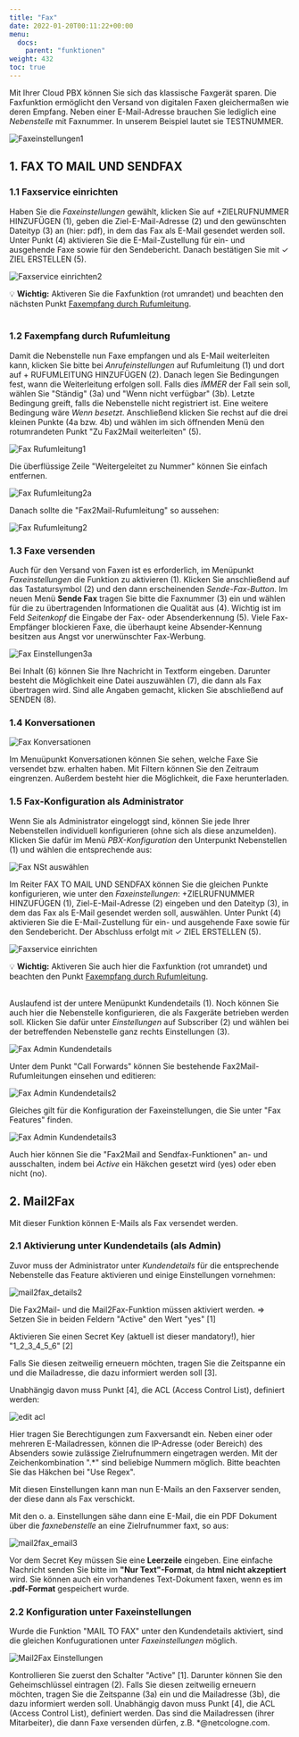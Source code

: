 ```yaml
---
title: "Fax"
date: 2022-01-20T00:11:22+00:00
menu:
  docs:
    parent: "funktionen"
weight: 432
toc: true
---
```


Mit Ihrer Cloud PBX können Sie sich das klassische Faxgerät sparen. Die Faxfunktion ermöglicht den Versand von digitalen Faxen gleichermaßen wie deren Empfang. Neben einer E-Mail-Adresse brauchen Sie lediglich eine *Nebenstelle* mit Faxnummer. In unserem Beispiel lautet sie TESTNUMMER. 

![Faxeinstellungen1](https://github.com/user-attachments/assets/2e497804-d787-4b2e-8567-05c162098c09)

## 1. FAX TO MAIL UND SENDFAX

### 1.1 Faxservice einrichten

Haben Sie die *Faxeinstellungen* gewählt, klicken Sie auf +ZIELRUFNUMMER HINZUFÜGEN (1), geben die Ziel-E-Mail-Adresse (2) und den gewünschten Dateityp (3) an (hier: pdf), in dem das Fax als E-Mail gesendet werden soll. Unter Punkt (4) aktivieren Sie die E-Mail-Zustellung für ein- und ausgehende Faxe sowie für den Sendebericht. Danach bestätigen Sie mit ✓ ZIEL ERSTELLEN (5). <br>


![Faxservice einrichten2](https://github.com/user-attachments/assets/c05392ce-0e82-4c90-9b69-ce0d1a71c30a)

💡 **Wichtig:** Aktiveren Sie die Faxfunktion (rot umrandet) und beachten den nächsten Punkt [Faxempfang durch Rufumleitung](https://cloudpbx-doku.netcologne.de/docs/funktionen/fax/#faxempfang-durch-rufumleitung). <br>
<br>
 
### 1.2 Faxempfang durch Rufumleitung

Damit die Nebenstelle nun Faxe empfangen und als E-Mail weiterleiten kann, klicken Sie bitte bei *Anrufeinstellungen* auf Rufumleitung (1) und dort auf + RUFUMLEITUNG HINZUFÜGEN (2). Danach legen Sie Bedingungen fest, wann die Weiterleitung erfolgen soll. Falls dies *IMMER* der Fall sein soll, wählen Sie "Ständig" (3a) und "Wenn nicht verfügbar" (3b). Letzte Bedingung greift, falls die Nebenstelle nicht registriert ist. Eine weitere Bedingung wäre *Wenn besetzt*. Anschließend klicken Sie rechst auf die drei kleinen Punkte (4a bzw. 4b) und wählen im sich öffnenden Menü den rotumrandeten Punkt "Zu Fax2Mail weiterleiten" (5). <br>

![Fax Rufumleitung1](https://github.com/user-attachments/assets/fcc0fee2-0013-48f3-97b3-523d9a3f82ad)

Die überflüssige Zeile "Weitergeleitet zu Nummer" können Sie einfach entfernen. <br>

![Fax Rufumleitung2a](https://github.com/user-attachments/assets/593fe939-733c-4a6d-a888-8ea8727a69bc)

Danach sollte die "Fax2Mail-Rufumleitung" so aussehen: <br>

![Fax Rufumleitung2](https://github.com/user-attachments/assets/1c6413b8-e05b-4a25-891b-f3216c87d88a)


### 1.3 Faxe versenden

Auch für den Versand von Faxen ist es erforderlich, im Menüpunkt *Faxeinstellungen* die Funktion zu aktivieren (1). Klicken Sie anschließend auf das Tastatursymbol (2) und den dann erscheinenden *Sende-Fax-Button*. Im neuen Menü **Sende Fax** tragen Sie bitte die Faxnummer (3) ein und wählen für die zu übertragenden Informationen die Qualität aus (4). Wichtig ist im Feld *Seitenkopf* die Eingabe der Fax- oder Absenderkennung (5). Viele Fax-Empfänger blockieren Faxe, die überhaupt keine Absender-Kennung besitzen aus Angst vor unerwünschter Fax-Werbung.

![Fax Einstellungen3a](https://github.com/user-attachments/assets/aae6fca2-3247-4844-b349-6a3f40a8afa4)

Bei Inhalt (6) können Sie Ihre Nachricht in Textform eingeben. Darunter besteht die Möglichkeit eine Datei auszuwählen (7), die dann als Fax übertragen wird. Sind alle Angaben gemacht, klicken Sie abschließend auf SENDEN (8).

### 1.4 Konversationen

![Fax Konversationen](https://user-images.githubusercontent.com/98753538/162376562-8a9de5c1-bcb7-4dab-853a-dca5c1bfff9e.jpg)

Im Menuüpunkt Konversationen können Sie sehen, welche Faxe Sie versendet bzw. erhalten haben. Mit Filtern können Sie den Zeitraum eingrenzen. Außerdem besteht hier die Möglichkeit, die Faxe herunterladen. 


### 1.5 Fax-Konfiguration als Administrator

Wenn Sie als Administrator eingeloggt sind, können Sie jede Ihrer Nebenstellen individuell konfigurieren (ohne sich als diese anzumelden). Klicken Sie dafür im Menü *PBX-Konfiguration* den Unterpunkt Nebenstellen (1) und wählen die entsprechende aus:

![Fax NSt auswählen](https://github.com/user-attachments/assets/dfbd912c-eb21-451f-84a2-c56d76d57eb3)

Im Reiter FAX TO MAIL UND SENDFAX können Sie die gleichen Punkte konfigurieren, wie unter den *Faxeinstellungen*: +ZIELRUFNUMMER HINZUFÜGEN (1), Ziel-E-Mail-Adresse (2) eingeben und den Dateityp (3), in dem das Fax als E-Mail gesendet werden soll, auswählen. Unter Punkt (4) aktivieren Sie die E-Mail-Zustellung für ein- und ausgehende Faxe sowie für den Sendebericht. Der Abschluss erfolgt mit ✓ ZIEL ERSTELLEN (5). <br>

![Faxservice einrichten](https://github.com/user-attachments/assets/6efc3069-0aa1-425d-b666-c8dfb5f79b7d)

💡 **Wichtig:** Aktiveren Sie auch hier die Faxfunktion (rot umrandet) und beachten den Punkt [Faxempfang durch Rufumleitung](https://cloudpbx-doku.netcologne.de/docs/funktionen/fax/#faxempfang-durch-rufumleitung). <br>
<br>

Auslaufend ist der untere Menüpunkt Kundendetails (1). Noch können Sie auch hier die Nebenstelle konfigurieren, die als Faxgeräte betrieben werden soll. Klicken Sie dafür unter *Einstellungen* auf Subscriber (2) und wählen bei der betreffenden Nebenstelle ganz rechts Einstellungen (3).

![Fax Admin Kundendetails](https://user-images.githubusercontent.com/98753538/162376660-3e9aae1d-a9eb-4123-87a6-5e6725724e80.jpg)

Unter dem Punkt "Call Forwards" können Sie bestehende Fax2Mail-Rufumleitungen einsehen und editieren:

![Fax Admin Kundendetails2](https://user-images.githubusercontent.com/98753538/162376672-7ae4aad6-9475-49c8-9f6c-164488e67070.jpg)

Gleiches gilt für die Konfiguration der Faxeinstellungen, die Sie unter "Fax Features" finden.

![Fax Admin Kundendetails3](https://user-images.githubusercontent.com/98753538/162376679-b5146278-36fb-496b-b624-8fd720e549ad.jpg)

Auch hier können Sie die "Fax2Mail and Sendfax-Funktionen" an- und ausschalten, indem bei *Active* ein Häkchen gesetzt wird (yes) oder eben nicht (no).


## 2. Mail2Fax

Mit dieser Funktion können E-Mails als Fax versendet werden. 

### 2.1 Aktivierung unter Kundendetails (als Admin)

Zuvor muss der Administrator unter *Kundendetails* für die entsprechende Nebenstelle das Feature aktivieren und einige Einstellungen vornehmen:

![mail2fax_details2](https://github.com/NetCologne/cloudpbx-docs/assets/98753538/e5aa3353-9e4e-4aa1-a33b-3b8f63b51104)

Die Fax2Mail- und die Mail2Fax-Funktion müssen aktiviert werden. => Setzen Sie in beiden Feldern "Active" den Wert "yes" [1]

Aktivieren Sie einen Secret Key (aktuell ist dieser mandatory!), hier "1_2_3_4_5_6" [2]

Falls Sie diesen zeitweilig erneuern möchten, tragen Sie die Zeitspanne ein und die Mailadresse, die dazu informiert werden soll [3].

Unabhängig davon muss Punkt [4], die ACL (Access Control List), definiert werden:

![edit acl](https://github.com/NetCologne/cloudpbx-docs/assets/98753538/a84317be-6584-4bf3-98a0-d1c0e1cf4923)

Hier tragen Sie Berechtigungen zum Faxversandt ein. Neben einer oder mehreren E-Mailadressen, können die IP-Adresse (oder Bereich) des Absenders sowie zulässige Zielrufnummern eingetragen werden. Mit der Zeichenkombination ".*" sind beliebige Nummern möglich. Bitte beachten Sie das Häkchen bei "Use Regex".

Mit diesen Einstellungen kann man nun E-Mails an den Faxserver senden, der diese dann als Fax verschickt.

Mit den o. a. Einstellungen sähe dann eine E-Mail, die ein PDF Dokument über die *faxnebenstelle* an eine Zielrufnummer faxt, so aus:

![mail2fax_email3](https://github.com/NetCologne/cloudpbx-docs/assets/98753538/cb886fcf-4b53-4061-a2b8-e8fedfb9dac2)

Vor dem Secret Key müssen Sie eine **Leerzeile** eingeben. Eine einfache Nachricht senden Sie bitte im **"Nur Text"-Format**, da **html nicht akzeptiert** wird. Sie können auch ein vorhandenes Text-Dokument faxen, wenn es im **.pdf-Format** gespeichert wurde.

### 2.2 Konfiguration unter Faxeinstellungen

Wurde die Funktion "MAIL TO FAX" unter den Kundendetails aktiviert, sind die gleichen Konfugurationen unter *Faxeinstellungen* möglich.

![Mail2Fax Einstellungen](https://github.com/user-attachments/assets/2ed19120-8d67-4fcc-8493-dee0097a7152)

 Kontrollieren Sie zuerst den Schalter "Active" [1]. Darunter können Sie den Geheimschlüssel eintragen (2). Falls Sie diesen zeitweilig erneuern möchten, tragen Sie die Zeitspanne (3a) ein und die Mailadresse (3b), die dazu informiert werden soll. Unabhängig davon muss Punkt [4], die ACL (Access Control List), definiert werden. Das sind die Mailadressen (ihrer Mitarbeiter), die dann Faxe versenden dürfen, z.B. *@netcologne.com. 


